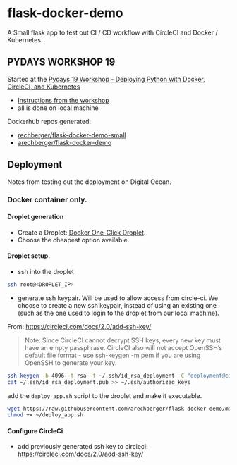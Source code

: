# flask-docker-demo
A Small flask app to test out CI / CD workflow with CircleCI and Docker / Kubernetes.

## PYDAYS WORKSHOP 19
Started at the [Pydays 19  Workshop - Deploying Python with Docker, CircleCI, and Kubernetes](https://cfp.linuxwochen.at/de/LWW19/public/events/883)
- [Instructions from the workshop](https://docs.google.com/document/d/165PC4KFmLELeqVk7U2pxFcepcfKndXK2xjsEfqRTqio/edit#)
- all is done on local machine

Dockerhub repos generated:
- [rechberger/flask-docker-demo-small](https://hub.docker.com/r/arechberger/flask-docker-demo-small)
- [arechberger/flask-docker-demo](https://hub.docker.com/r/arechberger/flask-docker-demo)

## Deployment

Notes from testing out the deployment on Digital Ocean.
### Docker container only.
#### Droplet generation
- Create a Droplet: [Docker One-Click Droplet](https://cloud.digitalocean.com/marketplace/5ba19751fc53b8179c7a0071?i=1d65fb&referrer=droplets%2Fnew). 
- Choose the cheapest option available.
#### Droplet setup.
- ssh into the droplet
 ```bash
ssh root@<DROPLET_IP>
 ```

- generate ssh keypair. Will be used to allow access from circle-ci. We choose to create a new ssh keypair, instead of using an existing one (such as the one used to login to the droplet from our local machine).

From: https://circleci.com/docs/2.0/add-ssh-key/
>Note: Since CircleCI cannot decrypt SSH keys, every new key must have an empty passphrase. CircleCI also will not accept OpenSSH’s default file format - use ssh-keygen -m pem if you are using OpenSSH to generate your key.
```bash
ssh-keygen -b 4096 -t rsa -f ~/.ssh/id_rsa_deployment -C "deployment@circleci"
cat ~/.ssh/id_rsa_deployment.pub >> ~/.ssh/authorized_keys
```

add the `deploy_app.sh` script to the droplet and make it executable.
```bash
wget https://raw.githubusercontent.com/arechberger/flask-docker-demo/master/deploy_app.sh -O ~/deploy_app.sh
chmod +x ~/deploy_app.sh
```
#### Configure CircleCi
- add previously generated ssh key to circleci: https://circleci.com/docs/2.0/add-ssh-key/

